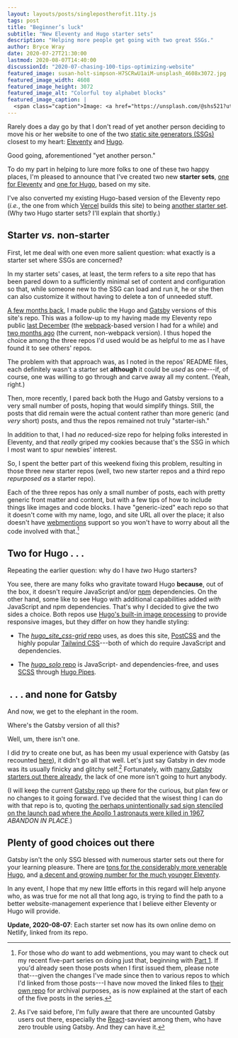```yaml
---
layout: layouts/posts/singlepostherofit.11ty.js
tags: post
title: "Beginner’s luck"
subtitle: "New Eleventy and Hugo starter sets"
description: "Helping more people get going with two great SSGs."
author: Bryce Wray
date: 2020-07-27T21:30:00
lastmod: 2020-08-07T14:40:00
discussionId: "2020-07-chasing-100-tips-optimizing-website"
featured_image: susan-holt-simpson-H7SCRwU1aiM-unsplash_4608x3072.jpg
featured_image_width: 4608
featured_image_height: 3072
featured_image_alt: "Colorful toy alphabet blocks"
featured_image_caption: |
  <span class="caption">Image: <a href="https://unsplash.com/@shs521?utm_source=unsplash&amp;utm_medium=referral&amp;utm_content=creditCopyText">Susan Holt Simpson</a>; <a href="https://unsplash.com/s/photos/toy-blocks?utm_source=unsplash&amp;utm_medium=referral&amp;utm_content=creditCopyText">Unsplash</a></span>
---
```


Rarely does a day go by that I don't read of yet another person deciding to move his or her website to one of the two [static site generators (SSGs)](https://staticgen.com) closest to my heart: [Eleventy](https://11ty.dev) and [Hugo](https://gohugo.io).

Good going, aforementioned "yet another person."

To do my part in helping to lure more folks to one of these two happy places, I'm pleased to announce that I've created two new **starter sets**, [one for Eleventy](https://github.com/brycewray/eleventy_solo_starter) and [one for Hugo](https://github.com/brycewray/hugo_solo), based on my site.

I've also converted my existing Hugo-based version of the Eleventy repo (*i.e.*, the one from which [Vercel](https://vercel.com) builds this site) to being [another starter set](https://github.com/brycewray/hugo_site_css-grid). (Why two Hugo starter sets? I'll explain that shortly.)

## Starter *vs.* non-starter

First, let me deal with one even more salient question: what exactly is a starter set where SSGs are concerned?

In my starter sets' cases, at least, the term refers to a site repo that has been pared down to a sufficiently minimal set of content and configuration so that, while someone new to the SSG can load and run it, he or she then can also customize it without having to delete a ton of unneeded stuff.

[A few months back](/posts/2020/04/different-modes-different-code/), I made public the Hugo and [Gatsby](https://gatsbyjs.org) versions of this site's repo. This was a follow-up to my having made my Eleventy repo public [last December](/posts/2019/12/code-comfort-eleventy-webpack) (the [webpack](https://webpack.js.org)-based version I had for a while) and [two months ago](/posts/2020/05/going-solo-eleventy) (the current, non-webpack version). I thus hoped the choice among the three repos I'd used would be as helpful to me as I have found it to see others' repos.

The problem with that approach was, as I noted in the repos’ README files, each definitely wasn't a starter set **although** it could be *used* as one---if, of course, one was willing to go through and carve away all my content. (Yeah, right.)

Then, more recently, I pared back both the Hugo and Gatsby versions to a very small number of posts, hoping that would simplify things. Still, the posts that did remain were the actual content rather than more generic (and *very* short) posts, and thus the repos remained not truly "starter-ish."

In addition to that, I had *no* reduced-size repo for helping folks interested in Eleventy, and that *really* griped my cookies because that's the SSG in which I most want to spur newbies' interest.

So, I spent the better part of this weekend fixing this problem, resulting in those three new starter repos (well, two new starter repos and a third repo *repurposed as* a starter repo).

Each of the three repos has only a small number of posts, each with pretty generic front matter and content, but with a few tips of how to include things like images and code blocks. I have "generic-ized" each repo so that it doesn't come with my name, logo, and site URL all over the place; it also doesn't have [webmentions](https://indieweb.org/webmention) support so you won't have to worry about all the code involved with that.[^wmsHelp]

[^wmsHelp]: For those who *do* want to add webmentions, you may want to check out my recent five-part series on doing just that, beginning with [Part 1](/posts/2020/04/webmentions-three-ssgs-1/). If you'd already seen those posts when I first issued them, please note that---given the changes I've made since then to various repos to which I'd linked from those posts---I have now moved the linked files to [their own repo](https://github.com/brycewray/files-webmentions) for archival purposes, as is now explained at the start of each of the five posts in the series.

## Two for Hugo&nbsp;.&nbsp;.&nbsp;.

Repeating the earlier question: why do I have *two* Hugo starters?

You see, there are many folks who gravitate toward Hugo **because**, out of the box, it doesn't require JavaScript and/or [npm](https://npmjs.org) dependencies. On the other hand, some like to see Hugo with additional capabilities added *with* JavaScript and npm dependencies. That's why I decided to give the two sides a choice. Both repos use [Hugo's built-in image processing](https://gohugo.io/content-management/image-processing/) to provide responsive images, but they differ on how they handle styling:

- The [*hugo_site_css-grid* repo](https://github.com/brycewray/hugo_site_css-grid) uses, as does this site, [PostCSS](https://postcss.org) and the highly popular [Tailwind CSS](https://tailwindcss.com)---both of which do require JavaScript and dependencies.

- The [*hugo_solo* repo](https://github.com/brycewray/hugo_solo) is JavaScript- and dependencies-free, and uses [SCSS](https://sass-lang.com/) through [Hugo Pipes](https://gohugo.io/hugo-pipes/scss-sass/).

## &nbsp;.&nbsp;.&nbsp;. and none for Gatsby

And now, we get to the elephant in the room.

Where's the Gatsby version of all this?

Well, um, there isn't one.

I did *try* to create one but, as has been my usual experience with Gatsby (as recounted [here](/posts/2019/12/sorta-strange-ssg-trip)), it didn't go all that well. Let's just say Gatsby in dev mode was its usually finicky and glitchy self.[^GatsbyUsers]  Fortunately, with [many Gatsby starters out there already](https://www.gatsbyjs.org/showcase/), the lack of one more isn't going to hurt anybody.

[^GatsbyUsers]: As I've said before, I'm fully aware that there are uncounted Gatsby users out there, especially the [React](https://reactjs.org)-savviest among them, who have zero trouble using Gatsby. And they can have it.

(I will keep the current [Gatsby repo](https://github.com/brycewray/gatsby_site_css-grid) up there for the curious, but plan few or no changes to it going forward. I've decided that the wisest thing I can do with that repo is to, quoting [the perhaps unintentionally sad sign stenciled on the launch pad where the Apollo 1 astronauts were killed in 1967](https://www.atlasobscura.com/places/launch-complex-34), *ABANDON IN PLACE*.)

## Plenty of good choices out there

Gatsby isn't the only SSG blessed with numerous starter sets out there for your learning pleasure. There are [tons for the considerably more venerable Hugo](https://gohugo.io/showcase/), and [a decent and growing number for the much younger Eleventy](https://www.11ty.dev/docs/starter/).

In any event, I hope that my new little efforts in this regard will help anyone who, as was true for me not all that long ago, is trying to find the path to a better website-management experience that I believe either Eleventy or Hugo will provide.

<div class="yellowBox"><p><strong>Update, 2020-08-07</strong>: Each starter set now has its own online demo on Netlify, linked from its repo.</p></div>